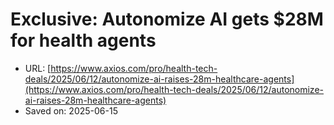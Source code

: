 # Exclusive: Autonomize AI gets $28M for health agents

- URL: [https://www.axios.com/pro/health-tech-deals/2025/06/12/autonomize-ai-raises-28m-healthcare-agents](https://www.axios.com/pro/health-tech-deals/2025/06/12/autonomize-ai-raises-28m-healthcare-agents)
- Saved on: 2025-06-15
